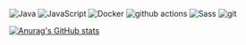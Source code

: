 <!--
<p align="center">
  <img src="https://user-images.githubusercontent.com/5679180/79618120-0daffb80-80be-11ea-819e-d2b0fa904d07.gif" width="27px">
  <br><br>
  <samp>
    Hi! Nice to meet you.<br>
    <img src="https://i.imgur.com/kdKhgx6.gif" width="240px" align="center">
    <br><br>
  </samp>
</p>
-->
<p>
  <img alt="Java" src="https://img.shields.io/badge/-Java-ec1e23?style=flat-square&logo=java&logoColor=white" />
  <img alt="JavaScript" src="https://img.shields.io/badge/-JavaScript-f56eb1?style=flat-square&logo=javaScript&logoColor=white" />
  <img alt="Docker" src="https://img.shields.io/badge/-Docker-46a2f1?style=flat-square&logo=docker&logoColor=white" />
  <img alt="github actions" src="https://img.shields.io/badge/-Github_Actions-2088FF?style=flat-square&logo=github-actions&logoColor=white" />
  <img alt="Sass" src="https://img.shields.io/badge/-Sass-CC6699?style=flat-square&logo=sass&logoColor=white" />
  <img alt="git" src="https://img.shields.io/badge/-Git-F05032?style=flat-square&logo=git&logoColor=white" />
</p>

 [![Anurag's GitHub stats](https://github-readme-stats.vercel.app/api?username=CunkouMaster&show_icons=true&theme=vision-friendly-dark)](https://github.com/anuraghazra/github-readme-stats)

<!--
**CunkouMaster/CunkouMaster** is a ✨ _special_ ✨ repository because its `README.md` (this file) appears on your GitHub profile.

Here are some ideas to get you started:

- 🔭 I’m currently working on ...
- 🌱 I’m currently learning ...
- 👯 I’m looking to collaborate on ...
- 🤔 I’m looking for help with ...
- 💬 Ask me about ...
- 📫 How to reach me: ...
- 😄 Pronouns: ...
- ⚡ Fun fact: ...
-->
